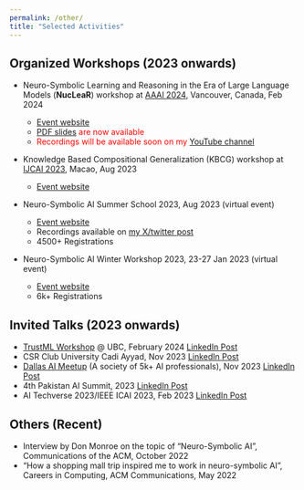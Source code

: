 ```yaml
---
permalink: /other/
title: "Selected Activities"
---
```


## Organized Workshops (2023 onwards)

- Neuro-Symbolic Learning and Reasoning in the Era of Large Language Models (**NucLeaR**) workshop at [AAAI 2024](https://aaai.org/aaai-conference/), Vancouver, Canada, Feb 2024 
   - [Event website](https://nuclear-workshop.github.io/)
   - <span style="color: red;">[PDF slides](https://github.com/nuclear-workshop/nuclear-workshop.github.io/tree/master/assets/2024_aaai_nuclear_invited_talk_slides) are now available</span>
   - <span style="color: red;">Recordings will be available soon on my [YouTube channel](https://www.youtube.com/@asimmunawar)</span>

- Knowledge Based Compositional Generalization (KBCG) workshop at [IJCAI 2023](https://ijcai-23.org/), Macao, Aug 2023
   - [Event website](https://knowledgeai.github.io/)

- Neuro-Symbolic AI Summer School 2023, Aug 2023 (virtual event)
   - [Event website](https://neurosymbolic.github.io/nsss2023/index.html)
   - Recordings available on [my X/twitter post](https://twitter.com/asimunawar/status/1696850589299229130)
   - 4500+ Registrations

- Neuro-Symbolic AI Winter Workshop 2023, 23-27 Jan 2023 (virtual event)
   - [Event website](https://ibm.github.io/neuro-symbolic-ai/events/ns-workshop2023/)
   - 6k+ Registrations


## Invited Talks (2023 onwards)

- [TrustML Workshop](https://trustml.ubc.ca/events/trustml-workshop-ubc-february-2024) @ UBC, February 2024 [LinkedIn Post](https://www.linkedin.com/feed/update/urn:li:activity:7168458996033470464/)
- CSR Club University Cadi Ayyad, Nov 2023 [LinkedIn Post](https://www.linkedin.com/posts/csr-club-fps_aiinsights-languagemodels-techtalks-activity-7132790432022843392-rUPk?utm_source=share&utm_medium=member_desktop)
- [Dallas AI Meetup](https://www.meetup.com/dal-ai/) (A society of 5k+ AI professionals), Nov 2023 [LinkedIn Post](https://www.linkedin.com/feed/update/urn:li:activity:7119812126839291904?utm_source=share&utm_medium=member_desktop)
- 4th Pakistan AI Summit, 2023 [LinkedIn Post](https://www.linkedin.com/feed/update/urn:li:activity:7040555977091223552?utm_source=share&utm_medium=member_desktop)
- AI Techverse 2023/IEEE ICAI 2023, Feb 2023 [LinkedIn Post](https://www.linkedin.com/feed/update/urn:li:activity:7021013459102248960/)

## Others (Recent)

- Interview by Don Monroe on the topic of “Neuro-Symbolic AI”, Communications of the ACM, October 2022
- “How a shopping mall trip inspired me to work in neuro-symbolic AI”, Careers in Computing, ACM Communications, May 2022
